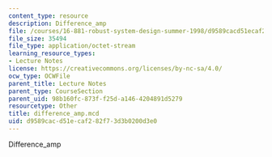 ```yaml
---
content_type: resource
description: Difference_amp
file: /courses/16-881-robust-system-design-summer-1998/d9589cacd51ecaf282f73d3b0200d3e0_difference_amp.mcd
file_size: 35494
file_type: application/octet-stream
learning_resource_types:
- Lecture Notes
license: https://creativecommons.org/licenses/by-nc-sa/4.0/
ocw_type: OCWFile
parent_title: Lecture Notes
parent_type: CourseSection
parent_uid: 98b160fc-873f-f25d-a146-4204891d5279
resourcetype: Other
title: difference_amp.mcd
uid: d9589cac-d51e-caf2-82f7-3d3b0200d3e0
---
```

Difference_amp
